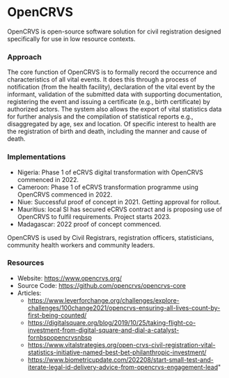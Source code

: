 # OpenCRVS

OpenCRVS is open-source software solution for civil registration
designed specifically for use in low resource contexts.

### Approach

The core function of OpenCRVS is to formally record the occurrence and
characteristics of all vital events. It does this through a process of
notification (from the health facility), declaration of the vital event
by the informant, validation of the submitted data with supporting
documentation, registering the event and issuing a certificate (e.g.,
birth certificate) by authorized actors. The system also allows the
export of vital statistics data for further analysis and the compilation
of statistical reports e.g., disaggregated by age, sex and location. Of
specific interest to health are the registration of birth and death,
including the manner and cause of death.

### Implementations

- Nigeria: Phase 1 of eCRVS digital transformation with OpenCRVS
  commenced in 2022.
- Cameroon: Phase 1 of eCRVS transformation programme using OpenCRVS
  commenced in 2022.
- Niue: Successful proof of concept in 2021. Getting approval for
  rollout.
- Mauritius: local SI has secured eCRVS contract and is proposing use of
  OpenCRVS to fulfil requirements. Project starts 2023.
- Madagascar: 2022 proof of concept commenced.

OpenCRVS is used by Civil Registrars, registration officers,
statisticians, community health workers and community leaders.

### Resources

- Website: <https://www.opencrvs.org/>
- Source Code: <https://github.com/opencrvs/opencrvs-core>
- Articles:
  - <https://www.leverforchange.org/challenges/explore-challenges/100change2021/opencrvs-ensuring-all-lives-count-by-first-being-counted/>
  - <https://digitalsquare.org/blog/2019/10/25/taking-flight-co-investment-from-digital-square-and-dial-a-catalyst-fornbspopencrvsnbsp>
  - <https://www.vitalstrategies.org/open-crvs-civil-registration-vital-statistics-initiative-named-best-bet-philanthropic-investment/>
  - <https://www.biometricupdate.com/202208/start-small-test-and-iterate-legal-id-delivery-advice-from-opencrvs-engagement-lead>"
